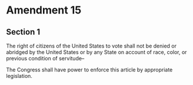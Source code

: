 # Amendment 15

## Section 1

The right of citizens of the United States to vote shall not be denied or abridged by the United States or by any State on account of race, color, or previous condition of servitude–

The Congress shall have power to enforce this article by appropriate legislation.

